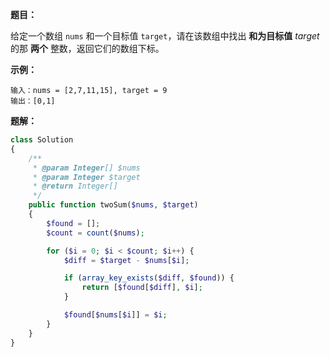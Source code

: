 **题目：**

给定一个数组 `nums` 和一个目标值 `target`，请在该数组中找出 **和为目标值** *target*  的那 **两个** 整数，返回它们的数组下标。

 

**示例：**

 ```
 输入：nums = [2,7,11,15], target = 9
 输出：[0,1]
 ```



**题解：**

```php
class Solution
{
    /**
     * @param Integer[] $nums
     * @param Integer $target
     * @return Integer[]
     */
    public function twoSum($nums, $target)
    {
        $found = [];
        $count = count($nums);

        for ($i = 0; $i < $count; $i++) {
            $diff = $target - $nums[$i];

            if (array_key_exists($diff, $found)) {
                return [$found[$diff], $i];
            }

            $found[$nums[$i]] = $i;
        }
    }
}
```



